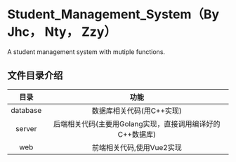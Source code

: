 # Student_Management_System（By Jhc， Nty， Zzy）
A student management system with mutiple functions. 
## 文件目录介绍
|    目录    |                  功能                  |
|:--------:|:------------------------------------:|
| database |           数据库相关代码(用C++实现)            |
|  server  | 后端相关代码(主要用Golang实现，直接调用编译好的C++数据库) |
|   web    |           前端相关代码,使用Vue2实现            |             |
